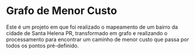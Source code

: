 # Grafo de Menor Custo
Este é um projeto em que foi realizado o mapeamento de um bairro da cidade de Santa Helena PR, transformado em grafo e realizando o processamento para encontrar um caminho de menor custo que passa por todos os pontos pré-definido.
